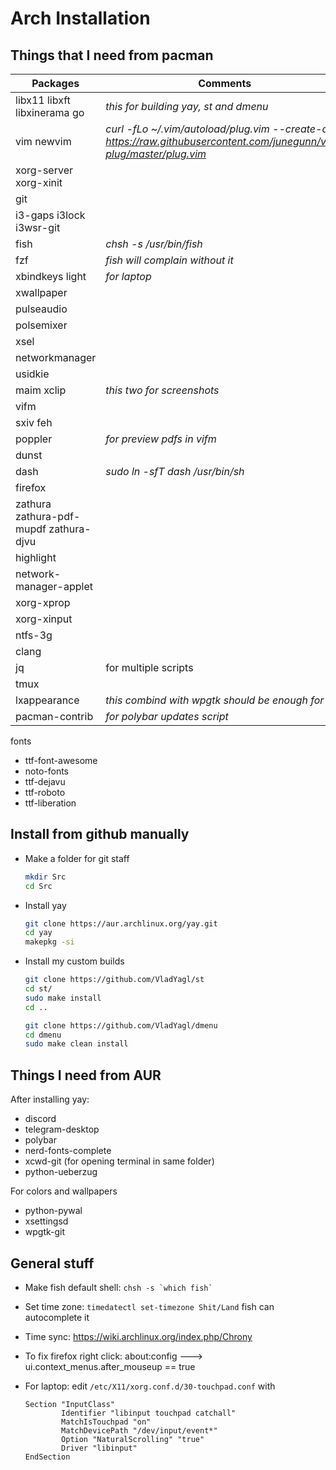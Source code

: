 # Arch Installation

## Things that I need from pacman

Packages | Comments
--- | ---
libx11 libxft libxinerama go| *this for building yay, st and dmenu*
vim newvim                  | *curl -fLo ~/.vim/autoload/plug.vim --create-dirs https://raw.githubusercontent.com/junegunn/vim-plug/master/plug.vim*
xorg-server xorg-xinit      |
git                         |
i3-gaps i3lock i3wsr-git    |
fish                        | *chsh -s /usr/bin/fish*
fzf                         | *fish will complain without it*
xbindkeys light             | *for laptop* 
xwallpaper                  |
pulseaudio                  |
polsemixer                  |
xsel                        |
networkmanager              |
usidkie                     |
maim xclip                  | *this two for screenshots*
vifm                        |
sxiv feh                    |
poppler                     | *for preview pdfs in vifm*
dunst                       |
dash                        | *sudo ln -sfT dash /usr/bin/sh*
firefox                     |
zathura zathura-pdf-mupdf zathura-djvu |
highlight                   |
network-manager-applet      |
xorg-xprop                  |
xorg-xinput                 |
ntfs-3g                     |
clang                       |
jq                          | for multiple scripts
tmux                        |
lxappearance                | *this combind with wpgtk should be enough for gtk*
pacman-contrib              | *for polybar updates script*

fonts
* ttf-font-awesome
* noto-fonts
* ttf-dejavu
* ttf-roboto
* ttf-liberation

## Install from github manually

* Make a folder for git staff
    ```sh
    mkdir Src
    cd Src
    ```

* Install yay
    ```sh
    git clone https://aur.archlinux.org/yay.git
    cd yay
    makepkg -si
    ```

* Install my custom builds
    ```sh
    git clone https://github.com/VladYagl/st
    cd st/
    sudo make install
    cd ..

    git clone https://github.com/VladYagl/dmenu
    cd dmenu
    sudo make clean install
    ```
    
## Things I need from AUR

After installing yay:
- discord
- telegram-desktop
- polybar
- nerd-fonts-complete
- xcwd-git (for opening terminal in same folder)
- python-ueberzug

For colors and wallpapers
- python-pywal
- xsettingsd
- wpgtk-git

## General stuff
- Make fish default shell: ``chsh -s `which fish` ``
- Set time zone: ``timedatectl set-timezone Shit/Land`` fish can autocomplete it
- Time sync: https://wiki.archlinux.org/index.php/Chrony
- To fix firefox right click: about:config ---> ui.context_menus.after_mouseup == true

- For laptop: edit ``/etc/X11/xorg.conf.d/30-touchpad.conf`` with
    ```config
    Section "InputClass"
            Identifier "libinput touchpad catchall"
            MatchIsTouchpad "on"
            MatchDevicePath "/dev/input/event*"
            Option "NaturalScrolling" "true"
            Driver "libinput"
    EndSection
    ```

